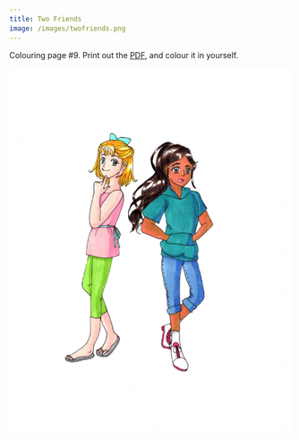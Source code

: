```yaml
---
title: Two Friends
image: /images/twofriends.png
---
```

Colouring page #9. Print out the [PDF], and colour it in yourself.

![png]


[png]: /images/twofriends.png
[PDF]: /images/twofriends.pdf
